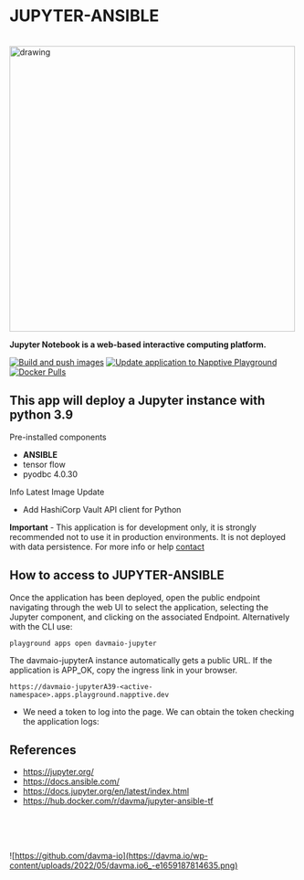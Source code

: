 # JUPYTER-ANSIBLE

</br>

<!-- ![https://github.com/davma-io](https://conocimientolibre.mx/wp-content/uploads/2019/11/ansible-glue-tools.png) -->
<img src="https://www.padok.fr/hubfs/Imported_Blog_Media/ansible_code.webp" alt="drawing" width="500"/> 

</br> 

__Jupyter Notebook is a web-based interactive computing platform.__

[![Build and push images](https://github.com/davma-io-images/jupyter-ansible/actions/workflows/docker-image.yml/badge.svg)](https://github.com/davma-io-images/jupyter-ansible/actions)
[![Update application to Napptive Playground](https://github.com/davma-io-templates/jupyter-templates/actions/workflows/jupiterA-napptive-push.yml/badge.svg)](https://github.com/davma-io-templates/jupyter-templates/actions/workflows/jupiterA-napptive-push.yml)
[![Docker Pulls](https://img.shields.io/docker/pulls/davma/jupyter-ansible-tf?logo=docker&logoColor=white)](https://hub.docker.com/repository/docker/davma/jupyter-tensorflow-pyodbc) 

## This app will deploy a Jupyter instance with python 3.9

Pre-installed components
- __ANSIBLE__
- tensor flow
- pyodbc 4.0.30

Info Latest Image Update

- Add HashiCorp Vault API client for Python 

__Important__ - This application is for development only, it is strongly recommended not to use it in production environments. It is not deployed with data persistence. For more info or help [contact](mailto:contact@davma.io)


## How to access to JUPYTER-ANSIBLE

Once the application has been deployed, open the public endpoint navigating through the web UI to select the application, selecting the Jupyter component, and clicking on the associated Endpoint. Alternatively with the CLI use:

```
playground apps open davmaio-jupyter
```

The davmaio-jupyterA instance automatically gets a public URL. If the application is APP_OK, copy the ingress link in your browser. 

```
https://davmaio-jupyterA39-<active-namespace>.apps.playground.napptive.dev
```

- We need a token to log into the page. We can obtain the token checking the application logs:


## References
* https://jupyter.org/
* https://docs.ansible.com/
* https://docs.jupyter.org/en/latest/index.html
* https://hub.docker.com/r/davma/jupyter-ansible-tf

</br>
</br>
</br>

![https://github.com/davma-io](https://davma.io/wp-content/uploads/2022/05/davma.io6_-e1659187814635.png)
</br>
</br>
</br>